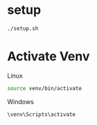 # setup
```bash
./setup.sh
```
# Activate Venv

Linux
```bash
source venv/bin/activate
```

Windows
```bash
\venv\Scripts\activate
```

